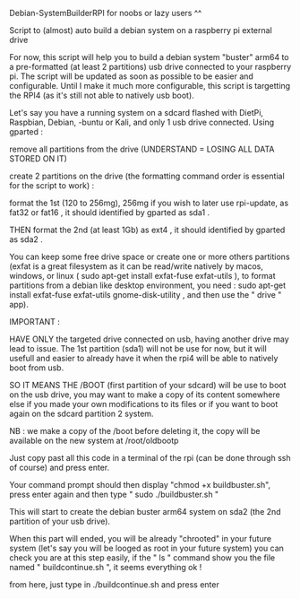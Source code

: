 Debian-SystemBuilderRPI for noobs or lazy users ^^

Script to (almost) auto build a debian system on a raspberry pi external drive

For now, this script will help you to build a debian system "buster" arm64 to a pre-formatted (at least 2 partitions) usb drive connected to your raspberry pi. The script will be updated as soon as possible to be easier and configurable.
Until I make it much more configurable, this script is targetting the RPI4 (as it's still not able to natively usb boot).

Let's say you have a running system on a sdcard flashed with DietPi, Raspbian, Debian, -buntu or Kali, and only 1 usb drive connected.
Using gparted :

remove all partitions from the drive (UNDERSTAND = LOSING ALL DATA STORED ON IT)

create 2 partitions on the drive (the formatting command order is essential for the script to work) :

format the 1st (120 to 256mg), 256mg if you wish to later use rpi-update, as fat32 or fat16 , it should identified by gparted as sda1 .

THEN format the 2nd (at least 1Gb) as ext4 , it should identified by gparted as sda2 .

You can keep some free drive space or create one or more others partitions (exfat is a great filesystem as it can be read/write natively by macos, windows, or linux ( sudo apt-get install exfat-fuse exfat-utils ), to format partitions from a debian like desktop environment, you need : sudo apt-get install exfat-fuse exfat-utils gnome-disk-utility , and then use the " drive " app).

IMPORTANT :

HAVE ONLY the targeted drive connected on usb, having another drive may lead to issue.
The 1st partition (sda1) will not be use for now, but it will usefull and easier to already have it when the rpi4 will be able to natively boot from usb.

SO IT MEANS THE /BOOT (first partition of your sdcard) will be use to boot on the usb drive, you may want to make a copy of its content somewhere else if you made your own modifications to its files or if you want to boot again on the sdcard partition 2 system.

NB : we make a copy of the /boot before deleting it, the copy will be available on the new system at /root/oldbootp 

Just copy past all this code in a terminal of the rpi (can be done through ssh of course) and press enter.

Your command prompt should then display "chmod +x buildbuster.sh", press enter again and then type " sudo ./buildbuster.sh "

This will start to create the debian buster arm64 system on sda2 (the 2nd partition of your usb drive).

When this part will ended, you will be already "chrooted" in your future system (let's say you will be looged as root in your future system) you can check you are at this step easily, if the " ls " command show you the file named " buildcontinue.sh ", it seems everything ok !

from here, just type in ./buildcontinue.sh and press enter
